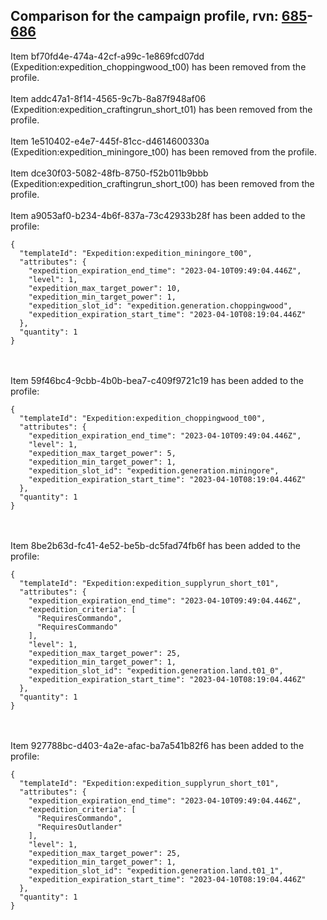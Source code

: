 ## Comparison for the campaign profile, rvn: [685](https://github.com/PRO100KatYT/FortniteProfileRevisions/tree/main/profiles/campaign/685%20campaign.json)-[686](https://github.com/PRO100KatYT/FortniteProfileRevisions/tree/main/profiles/campaign/686%20campaign.json)

Item bf70fd4e-474a-42cf-a99c-1e869fcd07dd (Expedition:expedition_choppingwood_t00) has been removed from the profile.
<br><br>
Item addc47a1-8f14-4565-9c7b-8a87f948af06 (Expedition:expedition_craftingrun_short_t01) has been removed from the profile.
<br><br>
Item 1e510402-e4e7-445f-81cc-d4614600330a (Expedition:expedition_miningore_t00) has been removed from the profile.
<br><br>
Item dce30f03-5082-48fb-8750-f52b011b9bbb (Expedition:expedition_craftingrun_short_t00) has been removed from the profile.
<br><br>
Item a9053af0-b234-4b6f-837a-73c42933b28f has been added to the profile:

```
{
  "templateId": "Expedition:expedition_miningore_t00",
  "attributes": {
    "expedition_expiration_end_time": "2023-04-10T09:49:04.446Z",
    "level": 1,
    "expedition_max_target_power": 10,
    "expedition_min_target_power": 1,
    "expedition_slot_id": "expedition.generation.choppingwood",
    "expedition_expiration_start_time": "2023-04-10T08:19:04.446Z"
  },
  "quantity": 1
}
```

<br><br>
Item 59f46bc4-9cbb-4b0b-bea7-c409f9721c19 has been added to the profile:

```
{
  "templateId": "Expedition:expedition_choppingwood_t00",
  "attributes": {
    "expedition_expiration_end_time": "2023-04-10T09:49:04.446Z",
    "level": 1,
    "expedition_max_target_power": 5,
    "expedition_min_target_power": 1,
    "expedition_slot_id": "expedition.generation.miningore",
    "expedition_expiration_start_time": "2023-04-10T08:19:04.446Z"
  },
  "quantity": 1
}
```

<br><br>
Item 8be2b63d-fc41-4e52-be5b-dc5fad74fb6f has been added to the profile:

```
{
  "templateId": "Expedition:expedition_supplyrun_short_t01",
  "attributes": {
    "expedition_expiration_end_time": "2023-04-10T09:49:04.446Z",
    "expedition_criteria": [
      "RequiresCommando",
      "RequiresCommando"
    ],
    "level": 1,
    "expedition_max_target_power": 25,
    "expedition_min_target_power": 1,
    "expedition_slot_id": "expedition.generation.land.t01_0",
    "expedition_expiration_start_time": "2023-04-10T08:19:04.446Z"
  },
  "quantity": 1
}
```

<br><br>
Item 927788bc-d403-4a2e-afac-ba7a541b82f6 has been added to the profile:

```
{
  "templateId": "Expedition:expedition_supplyrun_short_t01",
  "attributes": {
    "expedition_expiration_end_time": "2023-04-10T09:49:04.446Z",
    "expedition_criteria": [
      "RequiresCommando",
      "RequiresOutlander"
    ],
    "level": 1,
    "expedition_max_target_power": 25,
    "expedition_min_target_power": 1,
    "expedition_slot_id": "expedition.generation.land.t01_1",
    "expedition_expiration_start_time": "2023-04-10T08:19:04.446Z"
  },
  "quantity": 1
}
```

<br><br>
